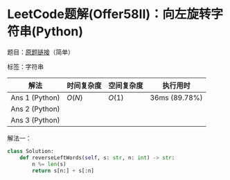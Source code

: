 # LeetCode题解(Offer58II)：向左旋转字符串(Python)

题目：[原题链接](https://leetcode-cn.com/problems/zuo-xuan-zhuan-zi-fu-chuan-lcof/)（简单）

标签：字符串

| 解法           | 时间复杂度 | 空间复杂度 | 执行用时      |
| -------------- | ---------- | ---------- | ------------- |
| Ans 1 (Python) | $O(N)$     | $O(1)$     | 36ms (89.78%) |
| Ans 2 (Python) |            |            |               |
| Ans 3 (Python) |            |            |               |

解法一：

```python
class Solution:
    def reverseLeftWords(self, s: str, n: int) -> str:
        n %= len(s)
        return s[n:] + s[:n]
```